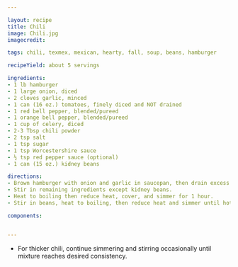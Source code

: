 ```yaml
---

layout: recipe
title: Chili
image: Chili.jpg
imagecredit:

tags: chili, texmex, mexican, hearty, fall, soup, beans, hamburger

recipeYield: about 5 servings

ingredients: 
- 1 lb hamburger
- 1 large onion, diced
- 2 cloves garlic, minced
- 1 can (16 oz.) tomatoes, finely diced and NOT drained
- 1 red bell pepper, blended/pureed
- 1 orange bell pepper, blended/pureed
- 1 cup of celery, diced
- 2-3 Tbsp chili powder
- 2 tsp salt
- 1 tsp sugar
- 1 tsp Worcestershire sauce
- ½ tsp red pepper sauce (optional)
- 1 can (15 oz.) kidney beans

directions:
- Brown hamburger with onion and garlic in saucepan, then drain excess grease.
- Stir in remaining ingredients except kidney beans.
- Heat to boiling then reduce heat, cover, and simmer for 1 hour. 
- Stir in beans, heat to boiling, then reduce heat and simmer until hot (about 15 minutes). 

components:


---
```

- For thicker chili, continue simmering and stirring occasionally until mixture reaches desired consistency. 
